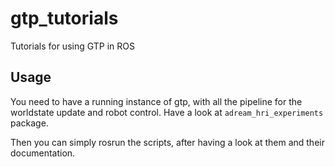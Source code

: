 # gtp_tutorials
Tutorials for using GTP in ROS

## Usage

You need to have a running instance of gtp,
with all the pipeline for the worldstate update and robot control. Have a look at `adream_hri_experiments` package.

Then you can simply rosrun the scripts, after having a look at them and their documentation.
